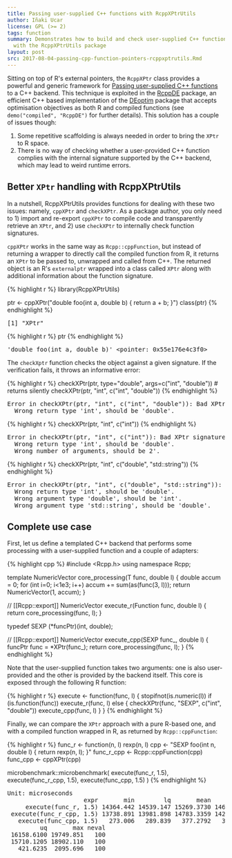 ```yaml
---
title: Passing user-supplied C++ functions with RcppXPtrUtils
author: Iñaki Ucar
license: GPL (>= 2)
tags: function
summary: Demonstrates how to build and check user-supplied C++ functions 
  with the RcppXPtrUtils package
layout: post
src: 2017-08-04-passing-cpp-function-pointers-rcppxptrutils.Rmd
---
```


Sitting on top of R's external pointers, the `RcppXPtr` class provides
a powerful and generic framework for
[Passing user-supplied C++ functions](http://gallery.rcpp.org/articles/passing-cpp-function-pointers/)
to a C++ backend. This technique is exploited in the
[RcppDE](https://cran.r-project.org/package=RcppDE) package, an
efficient C++ based implementation of the
[DEoptim](https://cran.r-project.org/package=DEoptim) package that
accepts optimisation objectives as both R and compiled functions (see
`demo("compiled", "RcppDE")` for further details). This solution has a
couple of issues though:

1. Some repetitive scaffolding is always needed in order to bring the `XPtr` to R space.
2. There is no way of checking whether a user-provided C++ function
   complies with the internal signature supported by the C++ backend,
   which may lead to weird runtime errors.

## Better `XPtr` handling with RcppXPtrUtils

In a nutshell, RcppXPtrUtils provides functions for dealing with these
two issues: namely, `cppXPtr` and `checkXPtr`. As a package author,
you only need to 1) import and re-export `cppXPtr` to compile code and
transparently retrieve an `XPtr`, and 2) use `checkXPtr` to internally
check function signatures.

`cppXPtr` works in the same way as `Rcpp::cppFunction`, but instead of
returning a wrapper to directly call the compiled function from R, it
returns an `XPtr` to be passed to, unwrapped and called from C++. The
returned object is an R's `externalptr` wrapped into a class called
`XPtr` along with additional information about the function signature.


{% highlight r %}
library(RcppXPtrUtils)

ptr <- cppXPtr("double foo(int a, double b) { return a + b; }")
class(ptr)
{% endhighlight %}



<pre class="output">
[1] &quot;XPtr&quot;
</pre>



{% highlight r %}
ptr
{% endhighlight %}



<pre class="output">
'double foo(int a, double b)' &lt;pointer: 0x55e176e4c3f0&gt;
</pre>

The `checkXptr` function checks the object against a given
signature. If the verification fails, it throws an informative error:


{% highlight r %}
checkXPtr(ptr, type="double", args=c("int", "double")) # returns silently
checkXPtr(ptr, "int", c("int", "double"))
{% endhighlight %}



<pre class="output">
Error in checkXPtr(ptr, &quot;int&quot;, c(&quot;int&quot;, &quot;double&quot;)): Bad XPtr signature:
  Wrong return type 'int', should be 'double'.
</pre>



{% highlight r %}
checkXPtr(ptr, "int", c("int"))
{% endhighlight %}



<pre class="output">
Error in checkXPtr(ptr, &quot;int&quot;, c(&quot;int&quot;)): Bad XPtr signature:
  Wrong return type 'int', should be 'double'.
  Wrong number of arguments, should be 2'.
</pre>



{% highlight r %}
checkXPtr(ptr, "int", c("double", "std::string"))
{% endhighlight %}



<pre class="output">
Error in checkXPtr(ptr, &quot;int&quot;, c(&quot;double&quot;, &quot;std::string&quot;)): Bad XPtr signature:
  Wrong return type 'int', should be 'double'.
  Wrong argument type 'double', should be 'int'.
  Wrong argument type 'std::string', should be 'double'.
</pre>

## Complete use case

First, let us define a templated C++ backend that performs some
processing with a user-supplied function and a couple of adapters:


{% highlight cpp %}
#include <Rcpp.h>
using namespace Rcpp;

template <typename T>
NumericVector core_processing(T func, double l) {
  double accum = 0;
  for (int i=0; i<1e3; i++)
    accum += sum(as<NumericVector>(func(3, l)));
  return NumericVector(1, accum);
}

// [[Rcpp::export]]
NumericVector execute_r(Function func, double l) {
  return core_processing<Function>(func, l);
}

typedef SEXP (*funcPtr)(int, double);

// [[Rcpp::export]]
NumericVector execute_cpp(SEXP func_, double l) {
  funcPtr func = *XPtr<funcPtr>(func_);
  return core_processing<funcPtr>(func, l);
}
{% endhighlight %}

Note that the user-supplied function takes two arguments: one is also
user-provided and the other is provided by the backend itself. This
core is exposed through the following R function:


{% highlight r %}
execute <- function(func, l) {
  stopifnot(is.numeric(l))
  if (is.function(func))
    execute_r(func, l)
  else {
    checkXPtr(func, "SEXP", c("int", "double"))
    execute_cpp(func, l)
  }
}
{% endhighlight %}

Finally, we can compare the `XPtr` approach with a pure R-based one,
and with a compiled function wrapped in R, as returned by
`Rcpp::cppFunction`:


{% highlight r %}
func_r <- function(n, l) rexp(n, l)
cpp <- "SEXP foo(int n, double l) { return rexp(n, l); }"
func_r_cpp <- Rcpp::cppFunction(cpp)
func_cpp <- cppXPtr(cpp)

microbenchmark::microbenchmark(
  execute(func_r, 1.5),
  execute(func_r_cpp, 1.5),
  execute(func_cpp, 1.5)
)
{% endhighlight %}



<pre class="output">
Unit: microseconds
                     expr       min        lq       mean     median
     execute(func_r, 1.5) 14364.442 14539.147 15269.3730 14679.8990
 execute(func_r_cpp, 1.5) 13738.891 13981.898 14783.3359 14290.0630
   execute(func_cpp, 1.5)   273.006   289.839   377.2792   356.6705
         uq       max neval
 16158.6100 19749.851   100
 15710.1205 18902.110   100
   421.6235  2095.696   100
</pre>
